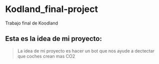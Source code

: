 # Kodland_final-project
Trabajo final de Koodland

## Esta es la idea de mi proyecto:
> La idea de mi proyecto es hacer un bot que nos ayude a dectectar que coches crean mas CO2
